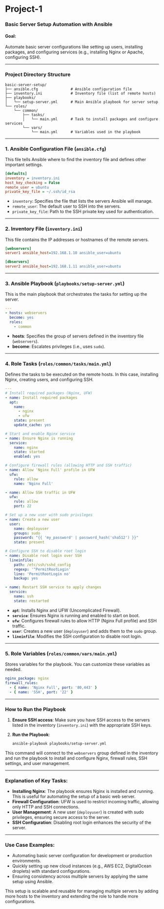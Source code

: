 <h1>Project-1</h1>

### **Basic Server Setup Automation with Ansible**

#### **Goal:**  
Automate basic server configurations like setting up users, installing packages, and configuring services (e.g., installing Nginx or Apache, configuring SSH).

---

### **Project Directory Structure**

```
basic-server-setup/
├── ansible.cfg               # Ansible configuration file
├── inventory.ini             # Inventory file (list of remote hosts)
├── playbooks/
│   └── setup-server.yml      # Main Ansible playbook for server setup
└── roles/
    └── common/
        ├── tasks/
        │   └── main.yml      # Task to install packages and configure services
        └── vars/
            └── main.yml      # Variables used in the playbook
```

---

### **1. Ansible Configuration File (`ansible.cfg`)**

This file tells Ansible where to find the inventory file and defines other important settings.

```ini
[defaults]
inventory = inventory.ini
host_key_checking = False
remote_user = ubuntu
private_key_file = ~/.ssh/id_rsa
```

- `inventory`: Specifies the file that lists the servers Ansible will manage.
- `remote_user`: The default user to SSH into the servers.
- `private_key_file`: Path to the SSH private key used for authentication.

---

### **2. Inventory File (`inventory.ini`)**

This file contains the IP addresses or hostnames of the remote servers.

```ini
[webservers]
server1 ansible_host=192.168.1.10 ansible_user=ubuntu

[dbservers]
server2 ansible_host=192.168.1.11 ansible_user=ubuntu
```

---

### **3. Ansible Playbook (`playbooks/setup-server.yml`)**

This is the main playbook that orchestrates the tasks for setting up the server.

```yaml
---
- hosts: webservers
  become: yes
  roles:
    - common
```

- **hosts**: Specifies the group of servers defined in the inventory file (`webservers`).
- **become**: Escalates privileges (i.e., uses `sudo`).

---

### **4. Role Tasks (`roles/common/tasks/main.yml`)**

Defines the tasks to be executed on the remote hosts. In this case, installing Nginx, creating users, and configuring SSH.

```yaml
---
# Install required packages (Nginx, UFW)
- name: Install required packages
  apt:
    name:
      - nginx
      - ufw
    state: present
    update_cache: yes

# Start and enable Nginx service
- name: Ensure Nginx is running
  service:
    name: nginx
    state: started
    enabled: yes

# Configure firewall rules (allowing HTTP and SSH traffic)
- name: Allow 'Nginx Full' profile in UFW
  ufw:
    rule: allow
    name: 'Nginx Full'

- name: Allow SSH traffic in UFW
  ufw:
    rule: allow
    port: 22

# Set up a new user with sudo privileges
- name: Create a new user
  user:
    name: deployuser
    groups: sudo
    password: "{{ 'my_password' | password_hash('sha512') }}"
    state: present

# Configure SSH to disable root login
- name: Disable root login over SSH
  lineinfile:
    path: /etc/ssh/sshd_config
    regexp: '^PermitRootLogin'
    line: 'PermitRootLogin no'
    backup: yes

- name: Restart SSH service to apply changes
  service:
    name: ssh
    state: restarted
```

- **`apt`**: Installs Nginx and UFW (Uncomplicated Firewall).
- **`service`**: Ensures Nginx is running and enabled to start on boot.
- **`ufw`**: Configures firewall rules to allow HTTP (Nginx Full profile) and SSH traffic.
- **`user`**: Creates a new user (`deployuser`) and adds them to the `sudo` group.
- **`lineinfile`**: Modifies the SSH configuration to disable root login.

---

### **5. Role Variables (`roles/common/vars/main.yml`)**

Stores variables for the playbook. You can customize these variables as needed.

```yaml
nginx_package: nginx
firewall_rules:
  - { name: 'Nginx Full', port: '80,443' }
  - { name: 'SSH', port: '22' }
```

---

### **How to Run the Playbook**

1. **Ensure SSH access**: Make sure you have SSH access to the servers listed in the inventory (`inventory.ini`) with the appropriate SSH keys.

2. **Run the Playbook**:

   ```bash
   ansible-playbook playbooks/setup-server.yml
   ```

This command will connect to the `webservers` group defined in the inventory and run the playbook to install and configure Nginx, firewall rules, SSH settings, and user management.

---

### **Explanation of Key Tasks:**

- **Installing Nginx**: The playbook ensures Nginx is installed and running. This is useful for automating the setup of a basic web server.
- **Firewall Configuration**: UFW is used to restrict incoming traffic, allowing only HTTP and SSH connections.
- **User Management**: A new user (`deployuser`) is created with sudo privileges, ensuring secure access to the server.
- **SSH Configuration**: Disabling root login enhances the security of the server.

---

### **Use Case Examples**:

- Automating basic server configuration for development or production environments.
- Quickly setting up new cloud instances (e.g., AWS EC2, DigitalOcean droplets) with standard configurations.
- Ensuring consistency across multiple servers by applying the same setup using Ansible.

This setup is scalable and reusable for managing multiple servers by adding more hosts to the inventory and extending the role to handle more configurations.
